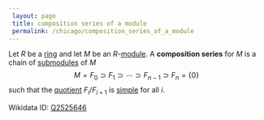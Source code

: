 ```yaml
---
 layout: page
 title: composition series of a module
 permalink: /chicago/composition_series_of_a_module
---
```

Let $R$ be a [ring](https://mathgloss.github.io/MathGloss/chicago/ring) and let $M$ be an $R$-[module](https://mathgloss.github.io/MathGloss/chicago/module_over_a_ring). A **composition series** for $M$ is a chain of [submodules](https://mathgloss.github.io/MathGloss/chicago/submodule) of $M$ $$M = F_0 \supset F_1 \supset \cdots \supset F_{n-1}\supset F_n =\{0\}$$ such that the [quotient](https://mathgloss.github.io/MathGloss/chicago/quotient_of_modules) $F_i/F_{i+1}$ is [simple](https://mathgloss.github.io/MathGloss/chicago/simple_module) for all $i$.

Wikidata ID: [Q2525646](https://www.wikidata.org/wiki/Q2525646)